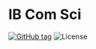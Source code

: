 # IB Com Sci

[![GitHub tag](https://img.shields.io/github/tag/krishank-gupta/ib_com_sci.svg?label=version)](https://github.com/krishank-gupta/ib_com_sci/releases)
![License](https://img.shields.io/github/license/krishank-gupta/ib_com_sci)
